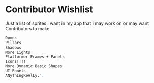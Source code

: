 
# Contributor Wishlist
Just a list of sprites i want in my app that i may work on or may want Contributors to make

```bash
Domes
Pillars
Shadows
More Lights
Platformer Frames + Panels
Icons!!!!
More Dynamic Basic Shapes
UI Panels
ANyThIngReAlLy.'.
```
